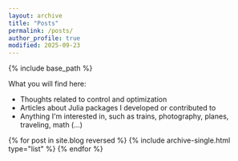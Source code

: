 ```yaml
---
layout: archive
title: "Posts"
permalink: /posts/
author_profile: true
modified: 2025-09-23
---
```


{% include base_path %}

What you will find here:

* Thoughts related to control and optimization
* Articles about Julia packages I developed or contributed to
* Anything I'm interested in, such as trains, photography, planes, traveling, math (...)

{% for post in site.blog reversed %}
  {% include archive-single.html type="list" %}
{% endfor %}

